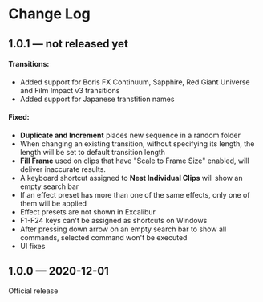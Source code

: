 # Change Log

## 1.0.1 — not released yet

#### Transitions:

* Added support for Boris FX Continuum, Sapphire, Red Giant Universe and Film Impact v3 transitions
* Added support for Japanese transtition names

#### Fixed:

* **Duplicate and Increment** places new sequence in a random folder
* When changing an existing transition, without specifying its length, the length will be set to default transition length
* **Fill Frame** used on clips that have "Scale to Frame Size" enabled, will deliver inaccurate results.
* A keyboard shortcut assigned to **Nest Individual Clips** will show an empty search bar
* If an effect preset has more than one of the same effects, only one of them will be applied
* Effect presets are not shown in Excalibur
* F1-F24 keys can't be assigned as shortcuts on Windows
* After pressing down arrow on an empty search bar to show all commands, selected command won't be executed
* UI fixes

## 1.0.0 — 2020-12-01

Official release

